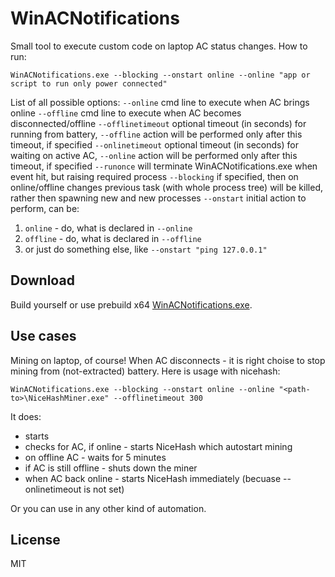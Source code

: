 # WinACNotifications
Small tool to execute custom code on laptop AC status changes.
How to run:

```shell
WinACNotifications.exe --blocking --onstart online --online "app or script to run only power connected"
```

List of all possible options:
`--online` cmd line to execute when AC brings online
`--offline` cmd line to execute when AC becomes disconnected/offline
`--offlinetimeout` optional timeout (in seconds) for running from battery, `--offline` action will be performed only after this timeout, if specified
`--onlinetimeout` optional timeout (in seconds) for waiting on active AC, `--online` action will be performed only after this timeout, if specified
`--runonce` will terminate WinACNotifications.exe when event hit, but raising required process
`--blocking` if specified, then on online/offline changes previous task (with whole process tree) will be killed, rather then spawning new and new processes
`--onstart` initial action to perform, can be:
1. `online` - do, what is declared in `--online`
2.  `offline` - do, what is declared in `--offline`
3. or just do something else, like `--onstart "ping 127.0.0.1"`

## Download
Build yourself or use prebuild x64 [WinACNotifications.exe](dist/WinACNotifications.exe "WinACNotifications.exe").

## Use cases
 Mining on laptop, of course!
 When AC disconnects - it is right choise to stop mining from (not-extracted) battery.
 Here is usage with nicehash:
```shell
WinACNotifications.exe --blocking --onstart online --online "<path-to>\NiceHashMiner.exe" --offlinetimeout 300
```
It does:
- starts
- checks for AC, if online - starts NiceHash which autostart mining
- on offline AC - waits for 5 minutes
- if AC is still offline - shuts down the miner
- when AC back online - starts NiceHash immediately (becuase --onlinetimeout is not set) 

Or you can use in any other kind of automation.

## License
MIT